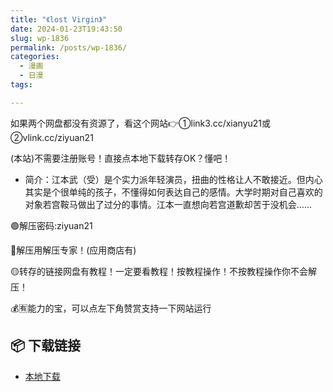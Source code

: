 ```yaml
---
title: "《lost Virgin》"
date: 2024-01-23T19:43:50
slug: wp-1836
permalink: /posts/wp-1836/
categories:
  - 漫画
  - 日漫
tags:

---
```


如果两个网盘都没有资源了，看这个网站👉①link3.cc/xianyu21或②vlink.cc/ziyuan21

(本站)不需要注册账号！直接点本地下载转存OK？懂吧！

*   简介：江本武（受）是个实力派年轻演员，扭曲的性格让人不敢接近。但内心其实是个很单纯的孩子，不懂得如何表达自己的感情。大学时期对自己喜欢的对象若宫鞍马做出了过分的事情。江本一直想向若宫道歉却苦于没机会……

🟢解压密码:ziyuan21

🔵解压用解压专家！(应用商店有)

🟡转存的链接网盘有教程！一定要看教程！按教程操作！不按教程操作你不会解压！

💰🈶能力的宝，可以点左下角赞赏支持一下网站运行

## 📦 下载链接
- [本地下载](https://blziyuan21.com/pay-download/1836?key=2f7bd1914a&down_id=0)

